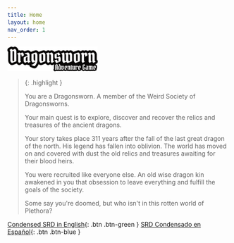 ```yaml
---
title: Home
layout: home
nav_order: 1
---
```

 <img src="/imagenes/portada/DAG-logo.png" style="zoom:20%;" />
 
> {: .highlight }
>
> You are a Dragonsworn. A member of the Weird Society of Dragonsworns. 
>
> Your main quest is to explore, discover and recover the relics and treasures of the ancient dragons.
>
> Your story takes place 311 years after the fall of the last great dragon of the north. His legend has fallen into oblivion. The world has moved on and covered with dust the old relics and treasures awaiting for their blood heirs.
>
> You were recruited like everyone else. An old wise dragon kin awakened in you that obsession to leave everything and fulfill the goals of the society. 
>
> Some say you're doomed, but who isn't in this rotten  world of Plethora?

[Condensed SRD in English](https://dragonswornrpg.com/SRD-EN.html){: .btn .btn-green }
[SRD Condensado en Español](https://dragonswornrpg.com/SRD-EN.html){: .btn .btn-blue }
